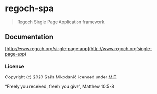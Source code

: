 # regoch-spa
> Regoch Single Page Application framework.


## Documentation
[http://www.regoch.org/single-page-app](http://www.regoch.org/single-page-app)


### Licence
Copyright (c) 2020 Saša Mikodanić licensed under [MIT](./LICENSE).

“Freely you received, freely you give”, Matthew 10:5-8
